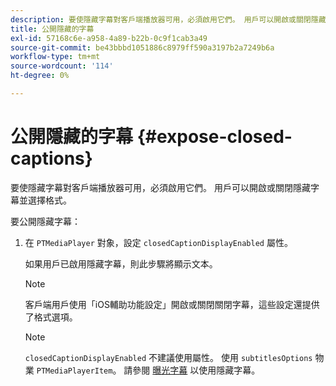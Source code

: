 ```yaml
---
description: 要使隱藏字幕對客戶端播放器可用，必須啟用它們。 用戶可以開啟或關閉隱藏字幕並選擇格式。
title: 公開隱藏的字幕
exl-id: 57168c6e-a958-4a89-b22b-0c9f1cab3a49
source-git-commit: be43bbbd1051886c8979ff590a3197b2a7249b6a
workflow-type: tm+mt
source-wordcount: '114'
ht-degree: 0%

---
```


# 公開隱藏的字幕 {#expose-closed-captions}

要使隱藏字幕對客戶端播放器可用，必須啟用它們。 用戶可以開啟或關閉隱藏字幕並選擇格式。

要公開隱藏字幕：

1. 在 `PTMediaPlayer` 對象，設定 `closedCaptionDisplayEnabled` 屬性。

   如果用戶已啟用隱藏字幕，則此步驟將顯示文本。

   >[!NOTE]
   >
   >客戶端用戶使用「iOS輔助功能設定」開啟或關閉關閉字幕，這些設定還提供了格式選項。

   >[!NOTE]
   >
   >`closedCaptionDisplayEnabled` 不建議使用屬性。 使用 `subtitlesOptions` 物業 `PTMediaPlayerItem`。 請參閱 [曝光字幕](../../tvsdk-1.4-for-ios/c-psdk-ios-1.4-closed-captioning-and-subtitles-ios/t-psdk-ios-1.4-subtitles-exposing-ios.md) 以使用隱藏字幕。
